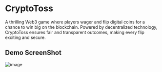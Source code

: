 # CryptoToss

A thrilling Web3 game where players wager and flip digital coins for a chance to win big on the blockchain. Powered by decentralized technology, CryptoToss ensures fair and transparent outcomes, making every flip exciting and secure.

## Demo ScreenShot

![image](https://github.com/user-attachments/assets/acef939c-0da0-483d-87fe-615926edf431)
